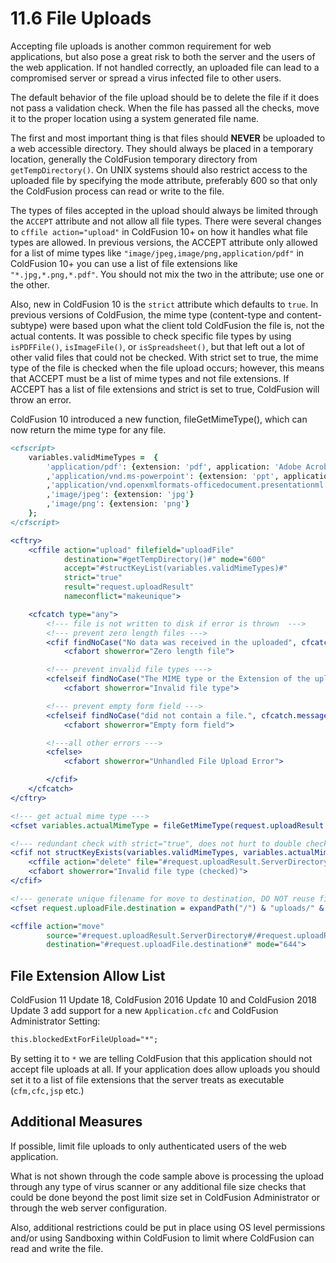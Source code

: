 # 11.6 File Uploads

Accepting file uploads is another common requirement for web applications, but also pose a great risk to both the server and the users of the web application. If not handled correctly, an uploaded file can lead to a compromised server or spread a virus infected file to other users.

The default behavior of the file upload should be to delete the file if it does not pass a validation check. When the file has passed all the checks, move it to the proper location using a system generated file name.

The first and most important thing is that files should **NEVER** be uploaded to a web accessible directory. They should always be placed in a temporary location, generally the ColdFusion temporary directory from `getTempDirectory()`. On UNIX systems should also restrict access to the uploaded file by specifying the mode attribute, preferably 600 so that only the ColdFusion process can read or write to the file.

The types of files accepted in the upload should always be limited through the `ACCEPT` attribute and not allow all file types. There were several changes to `cffile action="upload"` in ColdFusion 10+ on how it handles what file types are allowed. In previous versions, the ACCEPT attribute only allowed for a list of mime types like `"image/jpeg,image/png,application/pdf"` in ColdFusion 10+ you can use a list of file extensions like `"*.jpg,*.png,*.pdf"`. You should not mix the two in the attribute; use one or the other.

Also, new in ColdFusion 10 is the `strict` attribute which defaults to `true`. In previous versions of ColdFusion, the mime type (content-type and content-subtype) were based upon what the client told ColdFusion the file is, not the actual contents. It was possible to check specific file types by using `isPDFFile()`, `isImageFile()`, or `isSpreadsheet()`, but that left out a lot of other valid files that could not be checked. With strict set to true, the mime type of the file is checked when the file upload occurs; however, this means that ACCEPT must be a list of mime types and not file extensions. If ACCEPT has a list of file extensions and strict is set to true, ColdFusion will throw an error.

ColdFusion 10 introduced a new function, fileGetMimeType(), which can now return the mime type for any file.

```cfml
<cfscript>
    variables.validMimeTypes =  {
        'application/pdf': {extension: 'pdf', application: 'Adobe Acrobat'}
        ,'application/vnd.ms-powerpoint': {extension: 'ppt', application: 'PowerPoint (97-2003)'}
        ,'application/vnd.openxmlformats-officedocument.presentationml.presentation': {extension: 'pptx', application: 'PowerPoint (2007)'}
        ,'image/jpeg': {extension: 'jpg'}
        ,'image/png': {extension: 'png'}
    };
</cfscript>

<cftry>
    <cffile action="upload" filefield="uploadFile"
            destination="#getTempDirectory()#" mode="600"
            accept="#structKeyList(variables.validMimeTypes)#"
            strict="true"
            result="request.uploadResult"
            nameconflict="makeunique">

    <cfcatch type="any">
        <!--- file is not written to disk if error is thrown  --->
        <!--- prevent zero length files --->
        <cfif findNoCase("No data was received in the uploaded", cfcatch.message)>
            <cfabort showerror="Zero length file">

        <!--- prevent invalid file types --->
        <cfelseif findNoCase("The MIME type or the Extension of the uploaded file", cfcatch.message)>
            <cfabort showerror="Invalid file type">

        <!--- prevent empty form field --->
        <cfelseif findNoCase("did not contain a file.", cfcatch.message)>
            <cfabort showerror="Empty form field">

        <!---all other errors --->
        <cfelse>
            <cfabort showerror="Unhandled File Upload Error">

        </cfif>
    </cfcatch>
</cftry>

<!--- get actual mime type --->
<cfset variables.actualMimeType = fileGetMimeType(request.uploadResult.ServerDirectory & '/' & request.uploadResult.ServerFile, true)>

<!--- redundant check with strict="true", does not hurt to double check Adobe --->
<cfif not structKeyExists(variables.validMimeTypes, variables.actualMimeType)>
    <cffile action="delete" file="#request.uploadResult.ServerDirectory#/#request.uploadResult.ServerFile#" >
    <cfabort showerror="Invalid file type (checked)">
</cfif>

<!--- generate unique filename for move to destination, DO NOT reuse filename sent by user --->
<cfset request.uploadFile.destination = expandPath("/") & "uploads/" & createUUID() & "." & variables.validMimeTypes[variables.actualMimeType]["extension"]>

<cffile action="move"
        source="#request.uploadResult.ServerDirectory#/#request.uploadResult.ServerFile#"
        destination="#request.uploadFile.destination#" mode="644">
```

## File Extension Allow List

ColdFusion 11 Update 18, ColdFusion 2016 Update 10 and ColdFusion 2018 Update 3 add support for a new `Application.cfc` and ColdFusion Administrator Setting:

```cfml
this.blockedExtForFileUpload="*";
```

By setting it to `*` we are telling ColdFusion that this application should not accept file uploads at all. If your application does allow uploads you should set it to a list of file extensions that the server treats as executable (`cfm,cfc,jsp` etc.)

## Additional Measures

If possible, limit file uploads to only authenticated users of the web application.

What is not shown through the code sample above is processing the upload through any type of virus scanner or any additional file size checks that could be done beyond the post limit size set in ColdFusion Administrator or through the web server configuration.

Also, additional restrictions could be put in place using OS level permissions and/or using Sandboxing within ColdFusion to limit where ColdFusion can read and write the file.